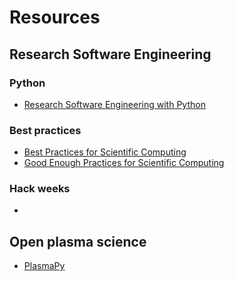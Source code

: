 # Resources


## Research Software Engineering

### Python

- [Research Software Engineering with Python](https://merely-useful.tech/py-rse/)

### Best practices

- [Best Practices for Scientific Computing](https://doi.org/10.1371/journal.pbio.1001745)
- [Good Enough Practices for Scientific Computing](https://doi.org/10.1371/journal.pcbi.1005510)


### Hack weeks

- 

## Open plasma science

- [PlasmaPy](https://www.plasmapy.org)
